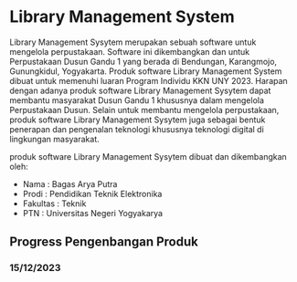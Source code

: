 # Library Management System
Library Management Sysytem merupakan sebuah software untuk mengelola perpustakaan. Software ini dikembangkan dan untuk Perpustakaan Dusun Gandu 1 yang berada di Bendungan, Karangmojo, Gunungkidul, Yogyakarta. Produk software Library Management System dibuat untuk memenuhi luaran Program Individu KKN UNY 2023. Harapan dengan adanya produk software Library Management Sysytem dapat membantu masyarakat Dusun Gandu 1 khususnya dalam mengelola Perpustakaan Dusun. Selain untuk membantu mengelola perpustakaan, produk software Library Management Sysytem juga sebagai bentuk penerapan dan pengenalan teknologi khususnya teknologi digital di lingkungan masyarakat.

produk software Library Management Sysytem dibuat dan dikembangkan oleh:
+ Nama : Bagas Arya Putra
+ Prodi : Pendidikan Teknik Elektronika
+ Fakultas : Teknik
+ PTN : Universitas Negeri Yogyakarya

## Progress Pengenbangan Produk
### 15/12/2023
